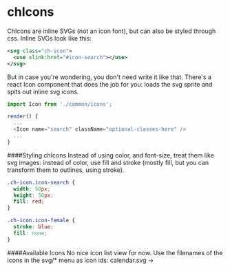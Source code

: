 # chIcons

ChIcons are inline SVGs (not an icon font), but can also be styled through css. Inline SVGs look like this:

```svg
<svg class="ch-icon">
  <use xlink:href="#icon-search"></use>
</svg>
```

But in case you're wondering, you don't need write it like that. There's a react Icon component that does the job for you: loads the svg sprite and spits out inline svg icons.

```javascript
import Icon from './common/icons';

render() {
  ...
  <Icon name="search" className="optional-classes-here" />
  ...
}
```

####Styling chIcons
Instead of using color, and font-size, treat them like svg images: instead of color, use fill and stroke (mostly fill, but you can transform them to outlines, using stroke).

```css
.ch-icon.icon-search {
  width: 50px;
  height: 50px;
  fill: red;
}

.ch-icon.icon-female {
  stroke: blue;
  fill: none;
}
```

####Available Icons
No nice icon list view for now. Use the filenames of the icons in the svg/* menu as icon ids: calendar.svg -> <Icon name="calendar" />
